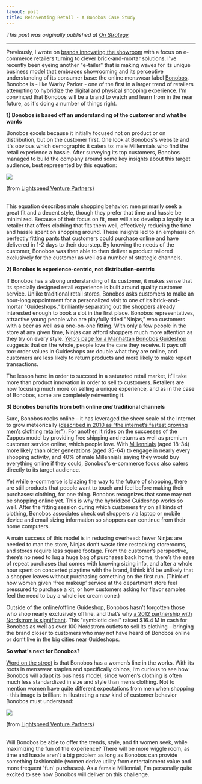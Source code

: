 ```yaml
---
layout: post
title: Reinventing Retail - A Bonobos Case Study
---
```


*This post was originally published at [On Strategy](http://cargocollective.com/joychen/Reinventing-Retail-A-Bonobos-Case-Study).*

-----

Previously, I wrote on [brands innovating the showroom](/2013/04/08/brands-innovating-the-showroom/) with a focus on e-commerce retailers turning to clever brick-and-mortar solutions. I've recently been eyeing another "e-tailer" that is making waves for its unique business model that embraces showrooming and its perceptive understanding of its consumer base: the online menswear label [Bonobos](http://bonobos.com). Bonobos is - like Warby Parker - one of the first in a larger trend of retailers attempting to hybridize the digital and physical shopping experience. I'm convinced that Bonobos will be a brand to watch and learn from in the near future, as it's doing a number of things right. <!-- more -->

**1) Bonobos is based off an understanding of the customer and what he wants**

Bonobos excels because it initially focused not on product or on distribution, but on the customer first. One look at Bonobos's website and it's obvious which demographic it caters to: male Millennials who find the retail experience a hassle. After surveying its top customers, Bonobos managed to build the company around some key insights about this target audience, best represented by this equation:

[![](http://payload193.cargocollective.com/1/12/392931/6168283/bonobos_shopping_1.png)](http://lsvp.com/2010/12/16/why-lightspeed-invested-in-bonobos/)

<div class="caption">(from <a href="http://lsvp.com/2010/12/16/why-lightspeed-invested-in-bonobos/" target="_blank">Lightspeed Venture Partners</a>)</div><br>

This equation describes male shopping behavior: men primarily seek a great fit and a decent style, though they prefer that time and hassle be minimized. Because of their focus on fit, men will also develop a loyalty to a retailer that offers clothing that fits them well, effectively reducing the time and hassle spent on shopping around. These insights led to an emphasis on perfectly fitting pants that customers could purchase online and have delivered in 1-2 days to their doorstep. By knowing the needs of the customer, Bonobos was then able to then deliver a product tailored exclusively for the customer as well as a number of strategic channels.

**2) Bonobos is experience-centric, not distribution-centric** 

If Bonobos has a strong understanding of its customer, it makes sense that its specially designed retail experience is built around quality customer service. Unlike traditional retail stores, Bonobos asks customers to make an hour-long appointment for a personalized visit to one of its brick-and-mortar "Guideshops," brilliantly separating out the shoppers already interested enough to book a slot in the first place. Bonobos representatives, attractive young people who are playfully titled "Ninjas," woo customers with a beer as well as a one-on-one fitting.  With only a few people in the store at any given time, Ninjas can afford shoppers much more attention as they try on every style. [Yelp's page for a Manhattan Bonobos Guideshop](http://www.yelp.com/biz/bonobos-manhattan-2) suggests that on the whole, people love the care they receive. It pays off too: order values in Guideshops are double what they are online, and customers are less likely to return products and more likely to make repeat transactions. 

The lesson here: in order to succeed in a saturated retail market, it’ll take more than product innovation in order to sell to customers. Retailers are now focusing much more on selling a unique experience, and as in the case of Bonobos, some are completely reinventing it.     

**3) Bonobos benefits from both online _and_ traditional channels**

Sure, Bonobos rocks online – it has leveraged the sheer scale of the Internet to grow meteorically ([described in 2010 as “the internet’s fastest growing men’s clothing retailer”](http://www.marketwire.com/press-release/bonobos-secures-185m-funding-round-from-lightspeed-venture-partners-accel-partners-1370286.htm)). For another, it rides on the successes of the Zappos model by providing free shipping and returns as well as premium customer service online, which people love. With [Millennials](http://www.emarketer.com/Article/How-Millennials-Shop-Online/1010031) (aged 18-34) more likely than older generations (aged 35-64) to engage in nearly every shopping activity, and 40% of male Millennials saying they would buy everything online if they could, Bonobos's e-commerce focus also caters directly to its target audience. 

Yet while e-commerce is blazing the way to the future of shopping, there are still products that people want to touch and feel before making their purchases: clothing, for one thing. Bonobos recognizes that some may not be shopping online yet. This is why the hybridized Guideshop works so well. After the fitting session during which customers try on all kinds of clothing, Bonobos associates check out shoppers via laptop or mobile device and email sizing information so shoppers can continue from their home computers. 

A main success of this model is in reducing overhead: fewer Ninjas are needed to man the store, Ninjas don’t waste time restocking storerooms, and stores require less square footage. From the customer’s perspective, there’s no need to lug a huge bag of purchases back home, there’s the ease of repeat purchases that comes with knowing sizing info, and after a whole hour spent on concerted playtime with the brand, I think it’d be unlikely that a shopper leaves without purchasing something on the first run. (Think of how women given ‘free makeup’ service at the department store feel pressured to purchase a kit, or how customers asking for flavor samples feel the need to buy a whole ice cream cone.) 

Outside of the online/offline Guideshop, Bonobos hasn’t forgotten those who shop nearly exclusively offline, and that’s why [a 2012 partnership with Nordstrom is significant](http://dealbook.nytimes.com/2012/04/11/stores-go-online-to-find-a-perfect-fit/?ref=business). This "symbiotic deal" raised $16.4 M in cash for Bonobos as well as over 100 Nordstrom outlets to sell its clothing – bringing the brand closer to customers who may not have heard of Bonobos online or don’t live in the big cities near Guideshops. 

**So what's next for Bonobos?**

[Word on the street](https://twitter.com/Bonobos/status/344613051670097921) is that Bonobos has a women’s line in the works. With its roots in menswear staples and specifically chinos, I’m curious to see how Bonobos will adapt its business model, since women’s clothing is often much less standardized in size and style than men’s clothing. Not to mention women have quite different expectations from men when shopping - this image is brilliant in illustrating a new kind of customer behavior Bonobos must understand:

![](http://payload193.cargocollective.com/1/12/392931/6168283/bonobos_shopping_female.png)

<div class="caption">(from <a href="http://lsvp.com/2010/12/16/why-lightspeed-invested-in-bonobos/" target="_blank">Lightspeed Venture Partners</a>)</div><br>

Will Bonobos be able to offer the trends, style, and fit women seek, while maximizing the fun of the experience? There will be more wiggle room, as time and hassle aren't a big problem as long as Bonobos can provide something fashionable (women derive utility from entertainment value and more frequent 'fun' purchases). As a female Millennial, I'm personally quite excited to see how Bonobos will deliver on this challenge. 		